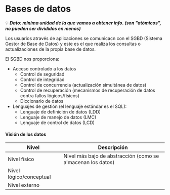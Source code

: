 # Bases de datos

:bulb: ***Dato: mínima unidad de la que vamos a obtener info. (son "atómicos", no pueden ser divididos en menos)***

Los usuarios através de aplicaciones se comunicacn con el SGBD (Sistema Gestor de Base de Datos) y este es el que realiza los consultas o actualizaciones de la propia base de datos.

El SGBD nos proporciona:
+ Acceso controlado a los datos
  + Control de seguridad
  + Control de integridad
  + Control de concurrencia (actualización simultánea de datos)
  + Control de recuperación (mecanismos de recuperación de datos contra fallos lógicos/físicos)
  + Diccionario de datos
+ Lenguajes de gestión (el lenguaje estándar es el SQL):
  + Lenguaje de definición de datos (LDD)
  + Lenguaje de manejo de datos (LMC)
  + Lenguaje de control de datos (LCD)

#### Visión de los datos
| Nivel | Descripción |
| --- | --- |
| Nivel físico | Nivel más bajo de abstracción (como se almacenan los datos) |
| Nivel lógico/conceptual | |
| Nivel externo | |


